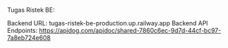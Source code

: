 Tugas Ristek BE:

Backend URL: tugas-ristek-be-production.up.railway.app
Backend API Endpoints: https://apidog.com/apidoc/shared-7860c6ec-9d7d-44cf-bc97-7a8eb724e608
